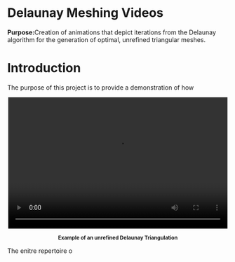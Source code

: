 # Delaunay Meshing Videos
<strong>Purpose:</strong>Creation of animations that depict iterations from the Delaunay algorithm for the generation of optimal, unrefined triangular meshes.

# Introduction

The purpose of this project is to provide a demonstration of how 
<p align="center">
<video width="500" height="300" controls>
  <source src="https://raw.githubusercontent.com/JerryGreenough/Delaunay-Meshing-Videos/master/images/m9.mp4" type="video/mp4">
Your browser does not support the video tag.
</video>
</p>

<p align="center">
    <strong><small>Example of an unrefined Delaunay Triangulation</small></strong>
</p>

The enitre repertoire o
